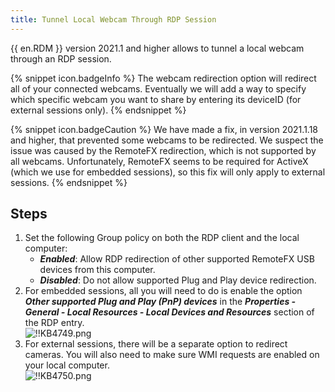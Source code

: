 ```yaml
---
title: Tunnel Local Webcam Through RDP Session
---
```

{{ en.RDM }} version 2021.1 and higher allows to tunnel a local webcam through an RDP session.

{% snippet icon.badgeInfo %}
The webcam redirection option will redirect all of your connected webcams. Eventually we will add a way to specify which specific webcam you want to share by entering its deviceID (for external sessions only).
{% endsnippet %}

{% snippet icon.badgeCaution %}
We have made a fix, in version 2021.1.18 and higher, that prevented some webcams to be redirected. We suspect the issue was caused by the RemoteFX redirection, which is not supported by all webcams. Unfortunately, RemoteFX seems to be required for ActiveX (which we use for embedded sessions), so this fix will only apply to external sessions.
{% endsnippet %}

## Steps

1. Set the following Group policy on both the RDP client and the local computer:
   - ***Enabled***: Allow RDP redirection of other supported RemoteFX USB devices from this computer.
   - ***Disabled***: Do not allow supported Plug and Play device redirection.
1. For embedded sessions, all you will need to do is enable the option ***Other supported Plug and Play (PnP) devices*** in the ***Properties - General - Local Resources - Local Devices and Resources*** section of the RDP entry.  
![!!KB4749.png](https://webdevolutions.azureedge.net/docs/en/kb/KB4749.png)
1. For external sessions, there will be a separate option to redirect cameras. You will also need to make sure WMI requests are enabled on your local computer.  
![!!KB4750.png](https://webdevolutions.azureedge.net/docs/en/kb/KB4750.png)
